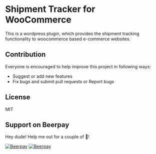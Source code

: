 # Shipment Tracker for WooCommerce

This is a wordpress plugin, which provides the shipment tracking functionality to woocommerce based e-commerce websites.

## Contribution
Everyone is encouraged to help improve this project in following ways:
- Suggest or add new features
- Fix bugs and submit pull requests or Report bugs

## License
MIT

## Support on Beerpay
Hey dude! Help me out for a couple of :beers:!

[![Beerpay](https://beerpay.io/kanthvallampati/shipment_tracker_for_woocommerce/badge.svg?style=beer-square)](https://beerpay.io/kanthvallampati/shipment_tracker_for_woocommerce)  [![Beerpay](https://beerpay.io/kanthvallampati/shipment_tracker_for_woocommerce/make-wish.svg?style=flat-square)](https://beerpay.io/kanthvallampati/shipment_tracker_for_woocommerce?focus=wish)
